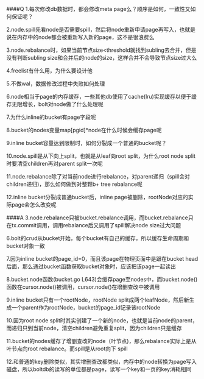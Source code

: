 ####Q
1.每次修改db数据时，都会修改meta page么？顺序是如何，一致性又如何保证呢？

2.node.spill先看node是否需要spill，然后将node重新申请page再写入，也就是说在内存中的node都会被重新写入新的page，这不是很浪费么

3.node.rebalance时，如果当前节点size<threshold就找到subling去合并，但是没有判断subling size和合并后的node的size，这样合并不会导致节点size过大么

4.freelist有什么用，为什么要设计他

5.不做wal，数据修改过程中失败如何处理

6.node相当于page的内存缓存，一些其他db使用了cache(lru)实现缓存以便于缓存无限增长，bolt对node做了什么处理呢

7.为什么inline的bucket有page字段呢

8.bucket的nodes变量map[pgid]*node在什么时候会缓存page呢

9.inline bucket容量达到限制时，如何分裂成一个普通的bucket呢？

10.node.spill是从下向上split，也就是从leaf向root split，为什么root node split时要清空children再对parent split一次呢

11.node.rebalance除了对当前node进行rebalance，对parent递归（spill会对children递归)，那么如何做到对整颗b+ tree rebalance呢

12.inline bucket分裂成普通bucket后，inline page被删除，rootNode对应的实际page会怎么改变呢


####A
3.node.rebalance只被bucket.rebalance调用，而bucket.rebalance只在tx.commit调用，调用rebalance后又调用了spill解决node size过大问题

6.bolt的crud从bucket开始，每个bucket有自己的缓存，所以缓存生命周期和bucket对象一致

7.因为inline bucket的page_id=0，而且该page在物理页面中是跟在bucket head后面，那么通过bucket函数获取bucket对象时，应该把该page一起读出

8.bucket.node函数(bucket.go L643)会缓存page至nodes中，而bucket.node()函数在cursor.node()被调用，cursor.node()在增删查改中被调用

9.inline bucket只有一个rootNode，rootNode split成两个leafNode，然后新生成一个parent作为rootNode，bucket的page_id记录该rootNode

10.因为root node split时其实创建了一个新的node，也就是当前node的parent，而递归只到当前node，清空children避免重复split，因为children只是缓存

11.bucket的nodes缓存了增删查改的node（叶节点)，那么rebalance实际上是从叶节点向root rebalance。而spill是从root向下 spill

12.和普通的key删除类似，其实增删查改都类似，内存中的node转换为page写入磁盘，所以boltdb的读写的单位都是page，读写一个key和一页的key消耗相同